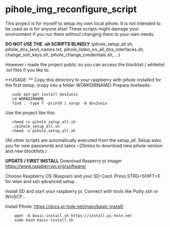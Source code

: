 # pihole_img_reconfigure_script
This project is for myself to setup my own local pihole. It is not intended to be used as is for anyone else! These scripts might damage your environment if you run them without changing them to your own needs.

**DO NOT USE THE .sh SCRIPTS BLINDLY** (pihole_setup_all.sh, pihole_dns_land_names.txt, pihole_listen_on_all_dns_interfaces.sh, change_ssh_keys.sh, pihole_change_credentials.sh, ...)

However i made the project public so you can access the blocklist / whitelist .txt files if you like to.

**USAGE: **
Copy this directory to your raspberry with pihole installed for the first setup.
(copy into a folder WORKDIRNAME)
Prepare linefeeds:
```
   sudo apt-get install dos2unix
   cd WORKDIRNAME
   find . -type f -print0 | xargs -0 dos2unix
```
Use the project like this:
```
   chmod +x pihole_setup_all.sh
   ./pihole_setup_all.sh
   chmod -x pihole_setup_all.sh
```
(All other scripts are automatically executed from the setup_all. Setup asks you for new passwords and takes ~20mins to download new pihole version and new blocklists.)


**UPDATE / FIRST INSTALL**
Download Rasperry pi imager https://www.raspberrypi.org/software/

Choose Raspberry OS (Raspian) and your SD-Card. Press STRG+SHIFT+X for wlan and ssh advanced setup .

Install SD and start your raspberry pi. Connect with tools like Putty ssh or WinSCP...

Install Pihole: https://docs.pi-hole.net/main/basic-install/

```
	wget -O basic-install.sh https://install.pi-hole.net
	sudo bash basic-install.sh
```

